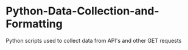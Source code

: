 # Python-Data-Collection-and-Formatting
Python scripts used to collect data from API's and other GET requests
